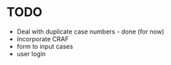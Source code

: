 # TODO
- Deal with duplicate case numbers - done (for now)
- Incorporate CRAF
- form to input cases
- user login
